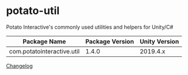 # potato-util
Potato Interactive's commonly used utilities and helpers for Unity/C#

| Package Name | Package Version | Unity Version |
|-----|-----|-----|
| com.potatointeractive.util | 1.4.0 | 2019.4.x |

[Changelog](CHANGELOG.md)